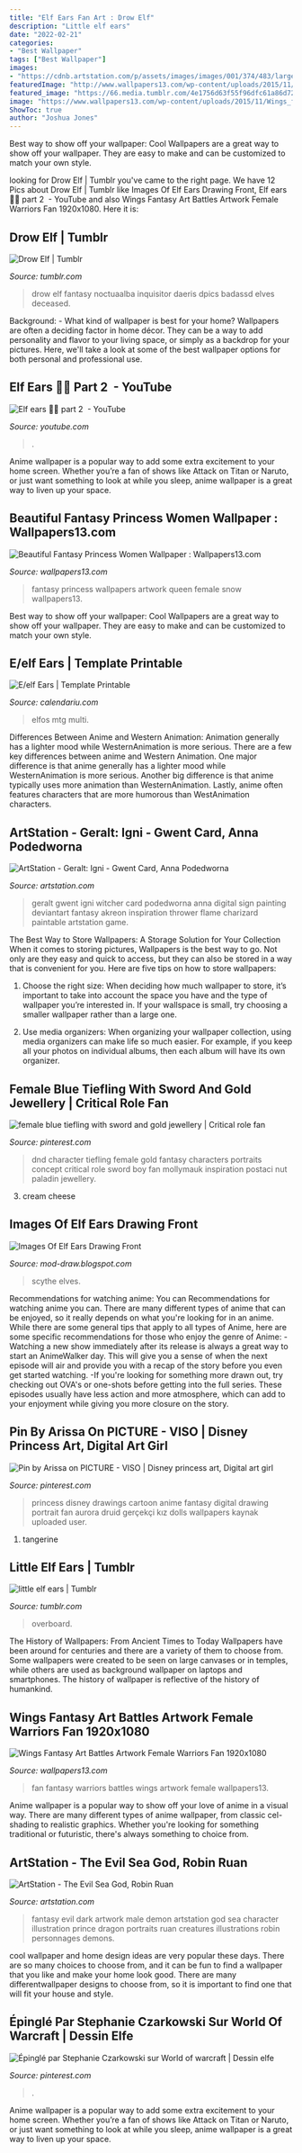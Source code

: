 ```yaml
---
title: "Elf Ears Fan Art : Drow Elf"
description: "Little elf ears"
date: "2022-02-21"
categories:
- "Best Wallpaper"
tags: ["Best Wallpaper"]
images:
- "https://cdnb.artstation.com/p/assets/images/images/001/374/483/large/robin-ruan-.jpg?1445321493"
featuredImage: "http://www.wallpapers13.com/wp-content/uploads/2015/11/Beautiful-Fantasy-Princess-Women-Wallpaper.jpg"
featured_image: "https://66.media.tumblr.com/4e1756d63f55f96dfc61a86d72daf559/tumblr_p63y514yVM1tys9fro1_500.jpg"
image: "https://www.wallpapers13.com/wp-content/uploads/2015/11/Wings_fantasy_art_battles_artwork_female_warriors_fan_1920x1080_wallpaper_Wallpaper_2560x1600-1024x768.jpg"
ShowToc: true
author: "Joshua Jones"
---
```



Best way to show off your wallpaper:
Cool Wallpapers are a great way to show off your wallpaper. They are easy to make and can be customized to match your own style.

	

		
looking for Drow Elf | Tumblr you've came to the right page. We have 12 Pics about Drow Elf | Tumblr like Images Of Elf Ears Drawing Front, Elf ears 🧝‍♀️ part 2 ️ - YouTube and also Wings Fantasy Art Battles Artwork Female Warriors Fan 1920x1080. Here it is:
		
    
## Drow Elf | Tumblr

<img loading=lazy src="https://66.media.tumblr.com/4e1756d63f55f96dfc61a86d72daf559/tumblr_p63y514yVM1tys9fro1_500.jpg" onerror="this.onerror=null;this.src='https://tse3.mm.bing.net/th?id=OIP.iVJWnpFMkP4OSLxT50H0JAHaKe&amp;pid=15.1';" alt="Drow Elf | Tumblr">

_Source: tumblr.com_

>drow elf fantasy noctuaalba inquisitor daeris dpics badassd elves deceased. 

	

Background: - What kind of wallpaper is best for your home?
Wallpapers are often a deciding factor in home décor. They can be a way to add personality and flavor to your living space, or simply as a backdrop for your pictures. Here, we'll take a look at some of the best wallpaper options for both personal and professional use.

    
## Elf Ears 🧝‍♀️ Part 2 ️ - YouTube

<img loading=lazy src="https://i.ytimg.com/vi/ptgR6xNQkOY/hqdefault.jpg" onerror="this.onerror=null;this.src='https://tse2.mm.bing.net/th?id=OIP.Tk5QKIp1odDa7JMSKq2i1QHaFj&amp;pid=15.1';" alt="Elf ears 🧝‍♀️ part 2 ️ - YouTube">

_Source: youtube.com_

>. 

	

Anime wallpaper is a popular way to add some extra excitement to your home screen. Whether you’re a fan of shows like Attack on Titan or Naruto, or just want something to look at while you sleep, anime wallpaper is a great way to liven up your space.

    
## Beautiful Fantasy Princess Women Wallpaper : Wallpapers13.com

<img loading=lazy src="http://www.wallpapers13.com/wp-content/uploads/2015/11/Beautiful-Fantasy-Princess-Women-Wallpaper.jpg" onerror="this.onerror=null;this.src='https://tse2.mm.bing.net/th?id=OIP.Ipo058bjJXXBIvYY04Xk-QHaFj&amp;pid=15.1';" alt="Beautiful Fantasy Princess Women Wallpaper : Wallpapers13.com">

_Source: wallpapers13.com_

>fantasy princess wallpapers artwork queen female snow wallpapers13. 

	

Best way to show off your wallpaper:
Cool Wallpapers are a great way to show off your wallpaper. They are easy to make and can be customized to match your own style.

    
## E/elf Ears | Template Printable

<img loading=lazy src="https://i.pinimg.com/736x/13/6a/e5/136ae511d0e42c7290dd80c3faf3bb2e--elf-ears-nerd-art.jpg" onerror="this.onerror=null;this.src='https://tse4.mm.bing.net/th?id=OIP.Ut3bbDV074TQG__qbBFxAwAAAA&amp;pid=15.1';" alt="E/elf Ears | Template Printable">

_Source: calendariu.com_

>elfos mtg multi. 

	

Differences Between Anime and Western Animation: Animation generally has a lighter mood while WesternAnimation is more serious.
There are a few key differences between anime and Western Animation. One major difference is that anime generally has a lighter mood while WesternAnimation is more serious. Another big difference is that anime typically uses more animation than WesternAnimation. Lastly, anime often features characters that are more humorous than WestAnimation characters.

    
## ArtStation - Geralt: Igni - Gwent Card, Anna Podedworna

<img loading=lazy src="https://cdnb.artstation.com/p/assets/images/images/004/405/993/large/anna-podedworna-igni.jpg?1483475292" onerror="this.onerror=null;this.src='https://tse2.mm.bing.net/th?id=OIP.gqcoV60QDIlWXFztv2xNUwHaKo&amp;pid=15.1';" alt="ArtStation - Geralt: Igni - Gwent Card, Anna Podedworna">

_Source: artstation.com_

>geralt gwent igni witcher card podedworna anna digital sign painting deviantart fantasy akreon inspiration thrower flame charizard paintable artstation game. 

	

The Best Way to Store Wallpapers: A Storage Solution for Your Collection
When it comes to storing pictures, Wallpapers is the best way to go. Not only are they easy and quick to access, but they can also be stored in a way that is convenient for you. Here are five tips on how to store wallpapers:
1) Choose the right size: When deciding how much wallpaper to store, it’s important to take into account the space you have and the type of wallpaper you’re interested in. If your wallspace is small, try choosing a smaller wallpaper rather than a large one.

2) Use media organizers: When organizing your wallpaper collection, using media organizers can make life so much easier. For example, if you keep all your photos on individual albums, then each album will have its own organizer.

    
## Female Blue Tiefling With Sword And Gold Jewellery | Critical Role Fan

<img loading=lazy src="https://i.pinimg.com/736x/5a/0d/19/5a0d197084b15b4ba7af45f4d060a610.jpg" onerror="this.onerror=null;this.src='https://tse2.mm.bing.net/th?id=OIP.gRMe8ldss0xhNZ_YxT9RlwHaLc&amp;pid=15.1';" alt="female blue tiefling with sword and gold jewellery | Critical role fan">

_Source: pinterest.com_

>dnd character tiefling female gold fantasy characters portraits concept critical role sword boy fan mollymauk inspiration postaci nut paladin jewellery. 

	

3. cream cheese 

    
## Images Of Elf Ears Drawing Front

<img loading=lazy src="https://66.media.tumblr.com/5f83422acd56841958b5fecfa05f7ce3/tumblr_pfz1q9HFLY1wjaetlo1_1280.png" onerror="this.onerror=null;this.src='https://tse1.mm.bing.net/th?id=OIP.HZwf-_pEyRK4r-K5KmVBLwHaFN&amp;pid=15.1';" alt="Images Of Elf Ears Drawing Front">

_Source: mod-draw.blogspot.com_

>scythe elves. 

	

Recommendations for watching anime: You can
Recommendations for watching anime you can. There are many different types of anime that can be enjoyed, so it really depends on what you're looking for in an anime. While there are some general tips that apply to all types of Anime, here are some specific recommendations for those who enjoy the genre of Anime: 
-Watching a new show immediately after its release is always a great way to start an AnimeWalker day. This will give you a sense of when the next episode will air and provide you with a recap of the story before you even get started watching. 
-If you're looking for something more drawn out, try checking out OVA's or one-shots before getting into the full series. These episodes usually have less action and more atmosphere, which can add to your enjoyment while giving you more closure on the story.

    
## Pin By Arissa On PICTURE - VISO | Disney Princess Art, Digital Art Girl

<img loading=lazy src="https://i.pinimg.com/736x/30/04/b4/3004b4d72f8abd76aa74ae89bf185da4.jpg" onerror="this.onerror=null;this.src='https://tse1.mm.bing.net/th?id=OIP.NUqDMuZRV3vBRcS87BjeaAHaNJ&amp;pid=15.1';" alt="Pin by Arissa on PICTURE - VISO | Disney princess art, Digital art girl">

_Source: pinterest.com_

>princess disney drawings cartoon anime fantasy digital drawing portrait fan aurora druid gerçekçi kız dolls wallpapers kaynak uploaded user. 

	

1. tangerine 

    
## Little Elf Ears | Tumblr

<img loading=lazy src="https://66.media.tumblr.com/d523ff14c0bb3f7a926860ac0264793f/tumblr_os0elrgcMI1sx412ko10_500.png" onerror="this.onerror=null;this.src='https://tse3.mm.bing.net/th?id=OIP.0Crnb7E4wd9hB0BYx1QyxgHaHa&amp;pid=15.1';" alt="little elf ears | Tumblr">

_Source: tumblr.com_

>overboard. 

	

The History of Wallpapers: From Ancient Times to Today
Wallpapers have been around for centuries and there are a variety of them to choose from. Some wallpapers were created to be seen on large canvases or in temples, while others are used as background wallpaper on laptops and smartphones. The history of wallpaper is reflective of the history of humankind.

    
## Wings Fantasy Art Battles Artwork Female Warriors Fan 1920x1080

<img loading=lazy src="https://www.wallpapers13.com/wp-content/uploads/2015/11/Wings_fantasy_art_battles_artwork_female_warriors_fan_1920x1080_wallpaper_Wallpaper_2560x1600-1024x768.jpg" onerror="this.onerror=null;this.src='https://tse3.mm.bing.net/th?id=OIP.5_I3wlldJCdPyEuRO5jL0gHaFj&amp;pid=15.1';" alt="Wings Fantasy Art Battles Artwork Female Warriors Fan 1920x1080">

_Source: wallpapers13.com_

>fan fantasy warriors battles wings artwork female wallpapers13. 

	

Anime wallpaper is a popular way to show off your love of anime in a visual way. There are many different types of anime wallpaper, from classic cel-shading to realistic graphics. Whether you're looking for something traditional or futuristic, there's always something to choice from.

    
## ArtStation - The Evil Sea God, Robin Ruan

<img loading=lazy src="https://cdnb.artstation.com/p/assets/images/images/001/374/483/large/robin-ruan-.jpg?1445321493" onerror="this.onerror=null;this.src='https://tse3.mm.bing.net/th?id=OIP.AxuJ_Om9JQnnfFu6bHJs9AHaOD&amp;pid=15.1';" alt="ArtStation - The Evil Sea God, Robin Ruan">

_Source: artstation.com_

>fantasy evil dark artwork male demon artstation god sea character illustration prince dragon portraits ruan creatures illustrations robin personnages demons. 

	

cool wallpaper and home design ideas are very popular these days. There are so many choices to choose from, and it can be fun to find a wallpaper that you like and make your home look good. There are many differentwallpaper designs to choose from, so it is important to find one that will fit your house and style.

    
## Épinglé Par Stephanie Czarkowski Sur World Of Warcraft | Dessin Elfe

<img loading=lazy src="https://i.pinimg.com/736x/df/13/e1/df13e1adc4947391fed1d20870fd1b7b.jpg" onerror="this.onerror=null;this.src='https://tse1.mm.bing.net/th?id=OIP.BL9pT2Ij7qUL5dll7aWXuQHaKb&amp;pid=15.1';" alt="Épinglé par Stephanie Czarkowski sur World of warcraft | Dessin elfe">

_Source: pinterest.com_

>. 

	

Anime wallpaper is a popular way to add some extra excitement to your home screen. Whether you’re a fan of shows like Attack on Titan or Naruto, or just want something to look at while you sleep, anime wallpaper is a great way to liven up your space.

